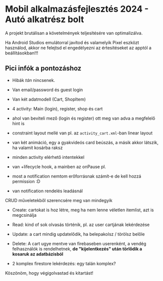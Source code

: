 # Mobil alkalmazásfejlesztés 2024 - Autó alkatrész bolt

A projekt brutálisan a követelmények teljesítésére van optimalizálva.

Ha Android Studios emulátorral javítod és valamelyik Pixel eszközt használod, akkor ne felejtsd el engedélyezni az értesítéseket az apptól a beállításokban!!!

## Pici infók a pontozáshoz

- Hibák *tán* nincsenek.

- Van email/password és guest login

- Van két adatmodell (Cart, ShopItem)

- 4 activity: Main (login), register, shop és cart

- ahol van beviteli mező (login és register) ott meg van adva a megfelelő hint is

- constraint layout mellé van pl. az `activity_cart.xml`-ban linear layout

- van két animáció, egy a gyakvideós card beúszás, a másik akkor látszik, ha valamit kosárba raksz

- minden activity elérhető intentekkel

- van +lifecycle hook, a mainben az onPause pl.

- most a notification nemtom erőforrásnak számít-e de kell hozzá permission :D

- van notification rendelés leadásnál

CRUD műveletekből szerencsére meg van mindegyik
- Create: cartokat is hoz létre, meg ha nem lenne véletlen itemlist, azt is megcsinálja
- Read: kind of sok olvasás történik, pl. az user cartjának lekérdezése
- Update: a cart mindig updatelődik, ha belepakolsz / törölsz belőle
- Delete: A cart ugye mentve van firebaseben userenként, a vendég felhasználók is rendelhetnek, **de "kijelentkezés" után törlődik a kosaruk az adatbázisból**

- 2 komplex firestore lekérdezés: egy talán komplex?

Köszönöm, hogy végigolvastad és kitartást!